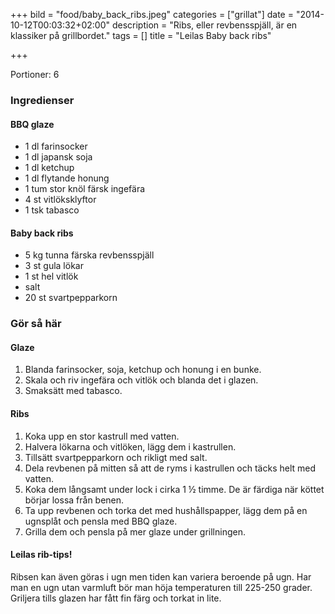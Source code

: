 +++
bild = "food/baby_back_ribs.jpeg"
categories = ["grillat"]
date = "2014-10-12T00:03:32+02:00"
description = "Ribs, eller revbensspjäll, är en klassiker på grillbordet."
tags = []
title = "Leilas Baby back ribs"

+++

<span class="glyphicon glyphicon-cutlery"></span> Portioner: 6
### Ingredienser
#### BBQ glaze

- 1 dl farinsocker
- 1 dl japansk soja
- 1 dl ketchup
- 1 dl flytande honung
- 1 tum stor knöl färsk ingefära
- 4 st vitlöksklyftor
- 1 tsk tabasco

#### Baby back ribs

- 5 kg tunna färska revbensspjäll
- 3 st gula lökar
- 1 st hel vitlök
- salt
- 20 st svartpepparkorn


### Gör så här


#### Glaze
1. Blanda farinsocker, soja, ketchup och honung i en bunke.
1. Skala och riv ingefära och vitlök och blanda det i glazen.
1. Smaksätt med tabasco.

#### Ribs
1. Koka upp en stor kastrull med vatten.
1. Halvera lökarna och vitlöken, lägg dem i kastrullen.
1. Tillsätt svartpepparkorn och rikligt med salt.
1. Dela revbenen på mitten så att de ryms i kastrullen och täcks helt med vatten.
1. Koka dem långsamt under lock i cirka 1 ½ timme. De är färdiga när köttet börjar lossa från benen.
1. Ta upp revbenen och torka det med hushållspapper, lägg dem på en ugnsplåt och pensla med BBQ glaze.
1. Grilla dem och pensla på mer glaze under grillningen.

#### Leilas rib-tips!
Ribsen kan även göras i ugn men tiden kan variera beroende på ugn. Har man en ugn utan varmluft bör man höja temperaturen till 225-250 grader. Griljera tills glazen har fått fin färg och torkat in lite.
